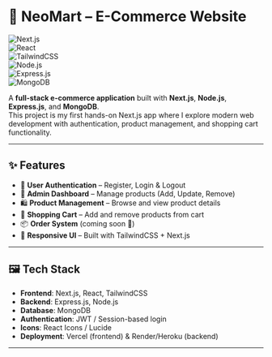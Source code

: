 # 🛒 NeoMart – E-Commerce Website  

![Next.js](https://img.shields.io/badge/Next.js-000000?style=for-the-badge&logo=nextdotjs&logoColor=white)  
![React](https://img.shields.io/badge/React-20232A?style=for-the-badge&logo=react&logoColor=61DAFB)  
![TailwindCSS](https://img.shields.io/badge/TailwindCSS-06B6D4?style=for-the-badge&logo=tailwindcss&logoColor=white)  
![Node.js](https://img.shields.io/badge/Node.js-43853D?style=for-the-badge&logo=node.js&logoColor=white)  
![Express.js](https://img.shields.io/badge/Express.js-000000?style=for-the-badge&logo=express&logoColor=white)  
![MongoDB](https://img.shields.io/badge/MongoDB-4EA94B?style=for-the-badge&logo=mongodb&logoColor=white)  

A **full-stack e-commerce application** built with **Next.js**, **Node.js**, **Express.js**, and **MongoDB**.  
This project is my first hands-on Next.js app where I explore modern web development with authentication, product management, and shopping cart functionality.  

---

## ✨ Features
- 🔐 **User Authentication** – Register, Login & Logout  
- 👤 **Admin Dashboard** – Manage products (Add, Update, Remove)  
- 🛍️ **Product Management** – Browse and view product details  
- 🛒 **Shopping Cart** – Add and remove products from cart  
- 📦 **Order System** (coming soon 🚧)  
- 🎨 **Responsive UI** – Built with TailwindCSS + Next.js  

---

## 🖼️ Tech Stack
- **Frontend**: Next.js, React, TailwindCSS  
- **Backend**: Express.js, Node.js  
- **Database**: MongoDB  
- **Authentication**: JWT / Session-based login  
- **Icons**: React Icons / Lucide  
- **Deployment**: Vercel (frontend) & Render/Heroku (backend)  

---

